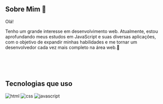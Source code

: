 ## Sobre Mim 👋
Olá! 

Tenho um grande interesse em desenvolvimento web. Atualmente, estou aprofundando meus estudos em JavaScript e suas diversas aplicações, com o objetivo de expandir minhas habilidades e me tornar um desenvolvedor cada vez mais completo na área web.🚀

<br>
<br>
<br>

## Tecnologias que uso
![html](https://img.shields.io/badge/HTML5-E34F26?style=for-the-badge&logo=html5&logoColor=white)
![css](https://img.shields.io/badge/CSS3-1572B6?style=for-the-badge&logo=css3&logoColor=white)
![javascript](https://img.shields.io/badge/JavaScript-F7DF1E?style=for-the-badge&logo=javascript&logoColor=black)
